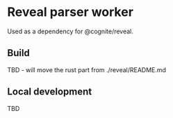 # Reveal parser worker

Used as a dependency for @cognite/reveal. 

<!-- TODO: more interesting overview is highly welcomed -->

## Build

TBD - will move the rust part from ./reveal/README.md

## Local development

TBD
<!-- TODO: add info about local-cdn mode and copying -->
